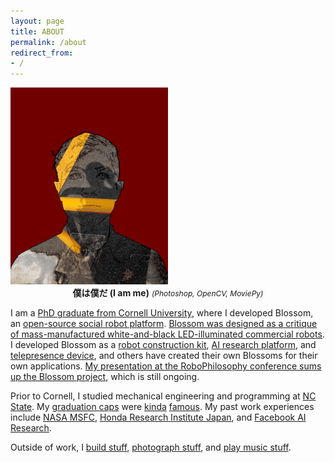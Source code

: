 ```yaml
---
layout: page
title: ABOUT
permalink: /about
redirect_from:
- /
---
```


<script type="text/javascript" src="/js/lightbox.js"></script>
<link rel="stylesheet" href="/css/lightbox.css">
<div width="70%">
    <a data-lightbox="boku" href="/assets/img/boku.gif" width="50%">
        <img src="/assets/img/boku.gif" width="50%">
    </a>
    <div style="text-align:center; font-weight:normal" href="/assets/main.css">
        <span style="font-weight:bold">僕は僕だ (I am me)</span>
        <span style="font-size:12px"><i>(Photoshop, OpenCV, MoviePy)</i></span>
    </div>
</div>

I am a [PhD graduate from Cornell University](/research), where I developed Blossom, an [open-source social robot platform](https://github.com/hrc2/blossom-public).
[Blossom was designed as a critique of mass-manufactured white-and-black LED-illuminated commercial robots](https://spectrum.ieee.org/blossom-a-creative-handmade-approach-to-social-robotics-from-cornell-and-google#toggle-gdpr).
I developed Blossom as a [robot construction kit](https://github.com/hrc2/blossom-public), [AI research platform](https://www.youtube.com/watch?v=mP8qEnDWCH0), and [telepresence device](https://www.youtube.com/watch?v=5M7a0qXfySc), and others have created their own Blossoms for their own applications.
[My presentation at the RoboPhilosophy conference sums up the Blossom project](https://www.youtube.com/watch?v=si2D6TpGEFE&feature=youtu.be), which is still ongoing.

Prior to Cornell, I studied mechanical engineering and programming at [NC State](/asme). My [graduation caps](/gradcap) were [kinda](https://www.facebook.com/watch/?v=280843082514460) [famous](https://www.reddit.com/r/gifs/comments/4gzqs6/a_robotic_automatic_wireless_selfturning/). My past work experiences include [NASA MSFC](https://www.nasa.gov/centers/marshall/home/index.html), [Honda Research Institute Japan](http://www.jp.honda-ri.com), and [Facebook AI Research](https://ai.facebook.com/research/). 

Outside of work, I [build stuff](/eng),
[photograph stuff](/image),
and [play music stuff](/music).
